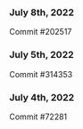 ### July 8th, 2022

Commit #202517

### July 5th, 2022

Commit #314353


### July 4th, 2022

Commit #72281
